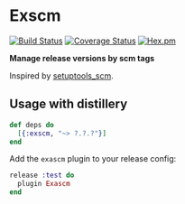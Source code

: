 # Exscm

[![Build Status](https://travis-ci.org/treebee/exscm.svg?branch=master)](https://travis-ci.org/treebee/exscm)
[![Coverage Status](https://coveralls.io/repos/github/treebee/exscm/badge.svg?branch=master)](https://coveralls.io/github/treebee/exscm?branch=master)
[![Hex.pm](https://img.shields.io/hexpm/v/exscm.svg)](https://hex.pm/packages/exscm)

**Manage release versions by scm tags**

Inspired by [setuptools_scm](https://github.com/pypa/setuptools_scm).

## Usage with distillery

```elixir
def deps do
  [{:exscm, "~> ?.?.?"}]
end
```

Add the `exascm` plugin to your release config:

```elixir
release :test do
  plugin Exascm
end
```

